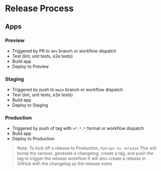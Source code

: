# Release Process

## Apps

### Preview

- Triggered by PR to `dev` branch or workflow dispatch
- Test (lint, unit tests, e2e tests)
- Build app
- Deploy to Preview

### Staging

- Triggered by push to `main` branch or workflow dispatch
- Test (lint, unit tests, e2e tests)
- Build app
- Deploy to Staging

### Production

- Triggered by push of tag with `v*.*.*` format or workflow dispatch
- Build app
- Deploy to Production

> Note: To kick off a release to Production, run `npx nx release`
> This will bump the version, generate a changelog, create a tag, and push the tag to trigger the release workflow
> It will also create a release in GitHub with the changelog as the release notes
